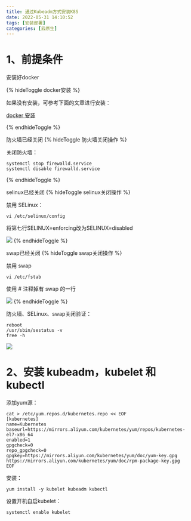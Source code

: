 ```yaml
---
title: 通过Kubeadm方式安装K8S
date: 2022-05-31 14:10:52
tags: [安装部署]
categories: [云原生]
---
```


# 1、前提条件

安装好docker

{% hideToggle docker安装 %}

如果没有安装，可参考下面的文章进行安装：

[docker 安装]([docker安装-龙儿之家](https://site.huangge1199.cn/113.html))

{% endhideToggle %}

防火墙已经关闭
{% hideToggle 防火墙关闭操作 %}

关闭防火墙：

```shell
systemctl stop firewalld.service
systemctl disable firewalld.service
```

{% endhideToggle %}

selinux已经关闭
{% hideToggle selinux关闭操作 %}

禁用 SELinux：

```shell
vi /etc/selinux/config
```

将第七行SELINUX=enforcing改为SELINUX=disabled

![](https://huangge1199-1303833695.cos.ap-beijing.myqcloud.com/images/inRKE/2022-05-04-17-23-24-image.png)
{% endhideToggle %}

swap已经关闭
{% hideToggle swap关闭操作 %}

禁用 swap

```shell
vi /etc/fstab
```

使用 # 注释掉有 swap 的一行

![](https://huangge1199-1303833695.cos.ap-beijing.myqcloud.com/images/inRKE/2022-05-04-17-27-23-image.png)
{% endhideToggle %}

防火墙、SELinux、swap关闭验证：

```shell
reboot
/usr/sbin/sestatus -v
free -h
```

![](https://huangge1199-1303833695.cos.ap-beijing.myqcloud.com/images/inRKE/2022-05-04-17-33-11-image.png)

# 2、安装 kubeadm，kubelet 和 kubectl

添加yum源：

```shell
cat > /etc/yum.repos.d/kubernetes.repo << EOF
[kubernetes]
name=Kubernetes
baseurl=https://mirrors.aliyun.com/kubernetes/yum/repos/kubernetes-el7-x86_64
enabled=1
gpgcheck=0
repo_gpgcheck=0
gpgkey=https://mirrors.aliyun.com/kubernetes/yum/doc/yum-key.gpg
https://mirrors.aliyun.com/kubernetes/yum/doc/rpm-package-key.gpg
EOF
```

安装：

```shell
yum install -y kubelet kubeadm kubectl
```

设置开机自启kubelet：

```shell
systemctl enable kubelet
```
